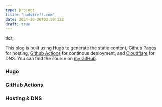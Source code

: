 ```yaml
---
type: project
title: "badstreff.com"
date: 2024-10-20T02:59:12Z
draft: true
---
```


tldr; 

This blog is built using [Hugo](https://gohugo.io) to generate the static content, [Github Pages](https://pages.github.com) for hosting, [Github Actions](https://github.com/features/actions) for continous deployment, and [Cloudflare](https://www.cloudflare.com) for DNS. You can find the source on [my GitHub](https://github.com/badstreff/badstreff.com).

### Hugo

### GitHub Actions

### Hosting & DNS